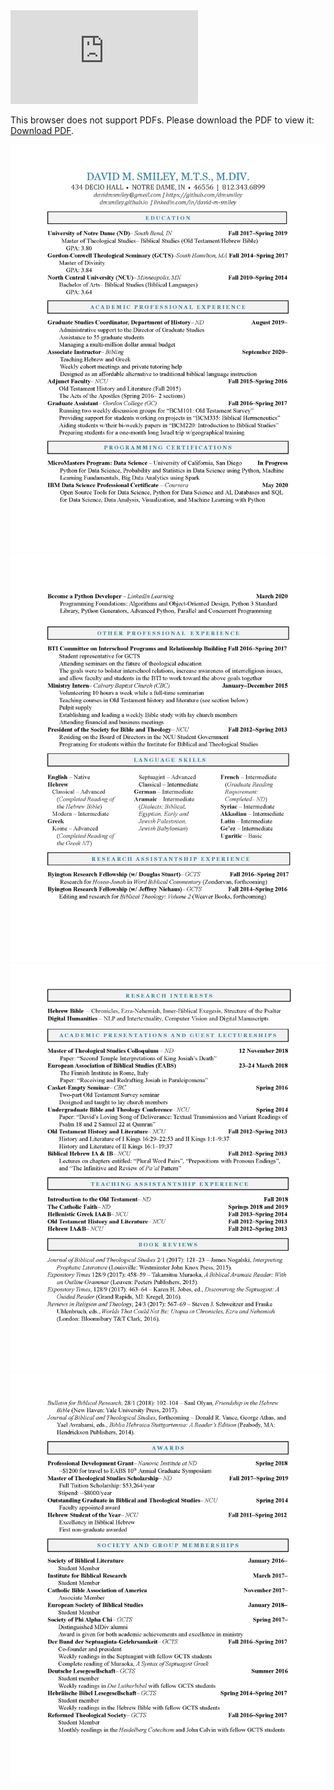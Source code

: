<object data="https://github.com/dmsmiley/Smiley_CV/blob/main/Smiley_CV.pdf" type="application/pdf" width="700px" height="700px">
    <embed src="https://github.com/dmsmiley/Smiley_CV/blob/main/Smiley_CV.pdf">
        <p>This browser does not support PDFs. Please download the PDF to view it: <a href="https://github.com/dmsmiley/Smiley_CV/blob/main/Smiley_CV.pdf">Download PDF</a>.</p>
    </embed>
</object>

![CV_Page_1](https://github.com/dmsmiley/Smiley_CV/blob/main/Smiley_CV_Page_1.png?raw=true)
![CV_Page_2](https://github.com/dmsmiley/Smiley_CV/blob/main/Smiley_CV_Page_2.png?raw=true)
![CV_Page_3](https://github.com/dmsmiley/Smiley_CV/blob/main/Smiley_CV_Page_3.png?raw=true)
![CV_Page_4](https://github.com/dmsmiley/Smiley_CV/blob/main/Smiley_CV_Page_4.png?raw=true)

